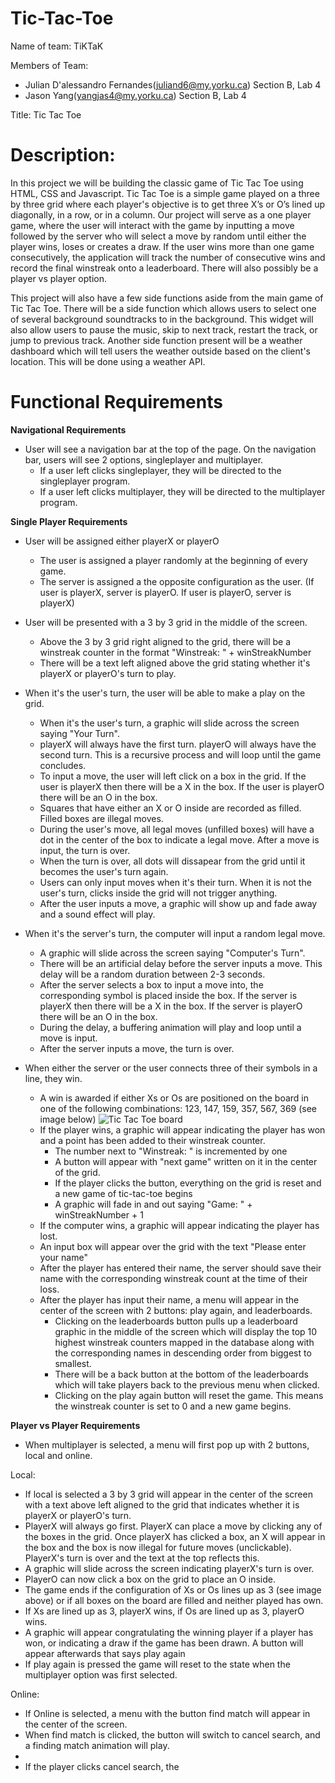 # Tic-Tac-Toe
Name of team: TiKTaK

Members of Team:
- Julian D'alessandro Fernandes(juliand6@my.yorku.ca) Section B, Lab 4
- Jason Yang(yangjas4@my.yorku.ca) Section B, Lab 4

Title: Tic Tac Toe

# Description: 
In this project we will be building the classic game of Tic Tac Toe using HTML, CSS and Javascript. Tic Tac Toe is a simple game played on a three by three grid where each player's 
objective is to get three X’s or O’s lined up diagonally, in a row, or in a column. Our project will serve as a one player game, where the user will interact with 
the game by inputting a move followed by the server who will select a move by random until either the player wins, loses or creates a draw. If the user wins more than one game consecutively, the application will track the number of consecutive wins and record the final winstreak onto a leaderboard. There will also possibly be a player vs player option. 


This project will also have a few side functions aside from the main game of Tic Tac Toe. There will be a side function which allows users to select one of several background soundtracks to in the background. This widget will also allow users to pause the music, skip to next track, restart the track, or jump to previous track. Another side function present will be a weather dashboard which will tell users the weather outside based on the client's location. This will be done using a weather API. 

# Functional Requirements
**Navigational Requirements**
- User will see a navigation bar at the top of the page. On the navigation bar, users will see 2 options, singleplayer and multiplayer.
    - If a user left clicks singleplayer, they will be directed to the singleplayer program. 
    - If a user left clicks multiplayer, they will be directed to the multiplayer program. 

**Single Player Requirements**
- User will be assigned either playerX or playerO
    - The user is assigned a player randomly at the beginning of every game. 
    - The server is assigned a the opposite configuration as the user. (If user is playerX, server is playerO. If user is playerO, server is playerX)

- User will be presented with a 3 by 3 grid in the middle of the screen. 
    - Above the 3 by 3 grid right aligned to the grid, there will be a winstreak counter in the format "Winstreak: " + winStreakNumber
    - There will be a text left aligned above the grid stating whether it's playerX or playerO's turn to play. 

- When it's the user's turn, the user will be able to make a play on the grid. 
    - When it's the user's turn, a graphic will slide across the screen saying "Your Turn". 
    - playerX will always have the first turn. playerO will always have the second turn. This is a recursive process and will loop until the game concludes. 
    - To input a move, the user will left click on a box in the grid. If the user is playerX then there will be a X in the box. If the user is playerO there will be an O in the box.
    - Squares that have either an X or O inside are recorded as filled. Filled boxes are illegal moves. 
    - During the user's move, all legal moves (unfilled boxes) will have a dot in the center of the box to indicate a legal move. After a move is input, the turn is over.
    - When the turn is over, all dots will dissapear from the grid until it becomes the user's turn again.  
    - Users can only input moves when it's their turn. When it is not the user's turn, clicks inside the grid will not trigger anything. 
    - After the user inputs a move, a graphic will show up and fade away and a sound effect will play.

- When it's the server's turn, the computer will input a random legal move. 
    - A graphic will slide across the screen saying "Computer's Turn".
    - There will be an artificial delay before the server inputs a move. This delay will be a random duration between 2-3 seconds. 
    - After the server selects a box to input a move into, the corresponding symbol is placed inside the box. If the server is playerX then there will be a X in the box. If the server is playerO there will be an O in the box. 
    - During the delay, a buffering animation will play and loop until a move is input. 
    - After the server inputs a move, the turn is over. 

- When either the server or the user connects three of their symbols in a line, they win. 
    - A win is awarded if either Xs or Os are positioned on the board in one of the following combinations: 123, 147, 159, 357, 567, 369 (see image below)
    ![Tic Tac Toe board](https://cdn.discordapp.com/attachments/302526564636164098/896158325765468202/tictactoe.png)
    - If the player wins, a graphic will appear indicating the player has won and a point has been added to their winstreak counter. 
        - The number next to "Winstreak: " is incremented by one 
        - A button will appear with "next game" written on it in the center of the grid.
        - If the player clicks the button, everything on the grid is reset and a new game of tic-tac-toe begins
        - A graphic will fade in and out saying "Game: " + winStreakNumber + 1
    - If the computer wins, a graphic will appear indicating the player has lost. 
    - An input box will appear over the grid with the text "Please enter your name" 
    - After the player has entered their name, the server should save their name with the corresponding winstreak count at the time of their loss. 
    - After the player has input their name, a menu will appear in the center of the screen with 2 buttons: play again, and leaderboards. 
        - Clicking on the leaderboards button pulls up a leaderboard graphic in the middle of the screen which will display the top 10 highest winstreak counters mapped in the database along with the corresponding names in descending order from biggest to smallest. 
        - There will be a back button at the bottom of the leaderboards which will take players back to the previous menu when clicked. 
        - Clicking on the play again button will reset the game. This means the winstreak counter is set to 0 and a new game begins.

**Player vs Player Requirements**
-  When multiplayer is selected, a menu will first pop up with 2 buttons, local and online. 

Local: 
- If local is selected a 3 by 3 grid will appear in the center of the screen with a text above left aligned to the grid that indicates whether it is playerX or playerO's turn. 
- PlayerX will always go first. PlayerX can place a move by clicking any of the boxes in the grid. Once playerX has clicked a box, an X will appear in the box and the box is now illegal for future moves (unclickable). PlayerX's turn is over and the text at the top reflects this. 
- A graphic will slide across the screen indicating playerX's turn is over. 
- PlayerO can now click a box on the grid to place an O inside. 
- The game ends if the configuration of Xs or Os lines up as 3 (see image above) or if all boxes on the board are filled and neither played has own. 
- If Xs are lined up as 3, playerX wins, if Os are lined up as 3, playerO wins. 
- A graphic will appear congratulating the winning player if a player has won, or indicating a draw if the game has been drawn. A button will appear afterwards that says play again
- If play again is pressed the game will reset to the state when the multiplayer option was first selected.

Online: 
- If Online is selected, a menu with the button find match will appear in the center of the screen. 
- When find match is clicked, the button will switch to cancel search, and a finding match animation will play. 
- 
- If the player clicks cancel search, the 
